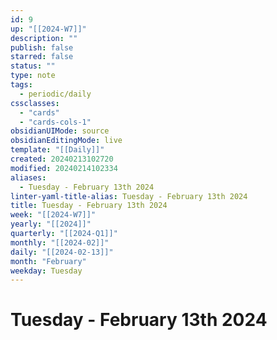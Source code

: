```yaml
---
id: 9
up: "[[2024-W7]]"
description: ""
publish: false
starred: false
status: ""
type: note
tags:
  - periodic/daily
cssclasses:
  - "cards"
  - "cards-cols-1"
obsidianUIMode: source
obsidianEditingMode: live
template: "[[Daily]]"
created: 20240213102720
modified: 20240214102334
aliases:
  - Tuesday - February 13th 2024
linter-yaml-title-alias: Tuesday - February 13th 2024
title: Tuesday - February 13th 2024
week: "[[2024-W7]]"
yearly: "[[2024]]"
quarterly: "[[2024-Q1]]"
monthly: "[[2024-02]]"
daily: "[[2024-02-13]]"
month: "February"
weekday: Tuesday
---
```


# Tuesday - February 13th 2024

